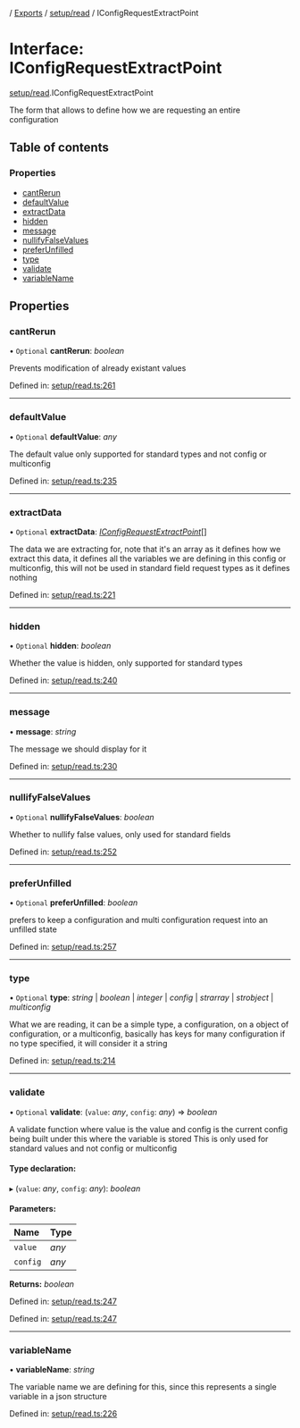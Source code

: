 [](../README.md) / [Exports](../modules.md) / [setup/read](../modules/setup_read.md) / IConfigRequestExtractPoint

# Interface: IConfigRequestExtractPoint

[setup/read](../modules/setup_read.md).IConfigRequestExtractPoint

The form that allows to define how we are requesting an entire configuration

## Table of contents

### Properties

- [cantRerun](setup_read.iconfigrequestextractpoint.md#cantrerun)
- [defaultValue](setup_read.iconfigrequestextractpoint.md#defaultvalue)
- [extractData](setup_read.iconfigrequestextractpoint.md#extractdata)
- [hidden](setup_read.iconfigrequestextractpoint.md#hidden)
- [message](setup_read.iconfigrequestextractpoint.md#message)
- [nullifyFalseValues](setup_read.iconfigrequestextractpoint.md#nullifyfalsevalues)
- [preferUnfilled](setup_read.iconfigrequestextractpoint.md#preferunfilled)
- [type](setup_read.iconfigrequestextractpoint.md#type)
- [validate](setup_read.iconfigrequestextractpoint.md#validate)
- [variableName](setup_read.iconfigrequestextractpoint.md#variablename)

## Properties

### cantRerun

• `Optional` **cantRerun**: *boolean*

Prevents modification of already existant values

Defined in: [setup/read.ts:261](https://github.com/onzag/itemize/blob/0569bdf2/setup/read.ts#L261)

___

### defaultValue

• `Optional` **defaultValue**: *any*

The default value only supported for
standard types and not config or multiconfig

Defined in: [setup/read.ts:235](https://github.com/onzag/itemize/blob/0569bdf2/setup/read.ts#L235)

___

### extractData

• `Optional` **extractData**: [*IConfigRequestExtractPoint*](setup_read.iconfigrequestextractpoint.md)[]

The data we are extracting for, note that it's an array
as it defines how we extract this data, it defines all the variables
we are defining in this config or multiconfig,
this will not be used in standard field request types as it defines nothing

Defined in: [setup/read.ts:221](https://github.com/onzag/itemize/blob/0569bdf2/setup/read.ts#L221)

___

### hidden

• `Optional` **hidden**: *boolean*

Whether the value is hidden, only supported
for standard types

Defined in: [setup/read.ts:240](https://github.com/onzag/itemize/blob/0569bdf2/setup/read.ts#L240)

___

### message

• **message**: *string*

The message we should display for it

Defined in: [setup/read.ts:230](https://github.com/onzag/itemize/blob/0569bdf2/setup/read.ts#L230)

___

### nullifyFalseValues

• `Optional` **nullifyFalseValues**: *boolean*

Whether to nullify false values, only used
for standard fields

Defined in: [setup/read.ts:252](https://github.com/onzag/itemize/blob/0569bdf2/setup/read.ts#L252)

___

### preferUnfilled

• `Optional` **preferUnfilled**: *boolean*

prefers to keep a configuration and multi
configuration request into an unfilled state

Defined in: [setup/read.ts:257](https://github.com/onzag/itemize/blob/0569bdf2/setup/read.ts#L257)

___

### type

• `Optional` **type**: *string* \| *boolean* \| *integer* \| *config* \| *strarray* \| *strobject* \| *multiconfig*

What we are reading, it can be a simple type, a configuration, on a object
of configuration, or a multiconfig, basically has keys for many configuration
if no type specified, it will consider it a string

Defined in: [setup/read.ts:214](https://github.com/onzag/itemize/blob/0569bdf2/setup/read.ts#L214)

___

### validate

• `Optional` **validate**: (`value`: *any*, `config`: *any*) => *boolean*

A validate function where value is the value
and config is the current config being built under
this where the variable is stored
This is only used for standard values and not config or multiconfig

#### Type declaration:

▸ (`value`: *any*, `config`: *any*): *boolean*

#### Parameters:

Name | Type |
:------ | :------ |
`value` | *any* |
`config` | *any* |

**Returns:** *boolean*

Defined in: [setup/read.ts:247](https://github.com/onzag/itemize/blob/0569bdf2/setup/read.ts#L247)

Defined in: [setup/read.ts:247](https://github.com/onzag/itemize/blob/0569bdf2/setup/read.ts#L247)

___

### variableName

• **variableName**: *string*

The variable name we are defining for this, since this represents a single
variable in a json structure

Defined in: [setup/read.ts:226](https://github.com/onzag/itemize/blob/0569bdf2/setup/read.ts#L226)
